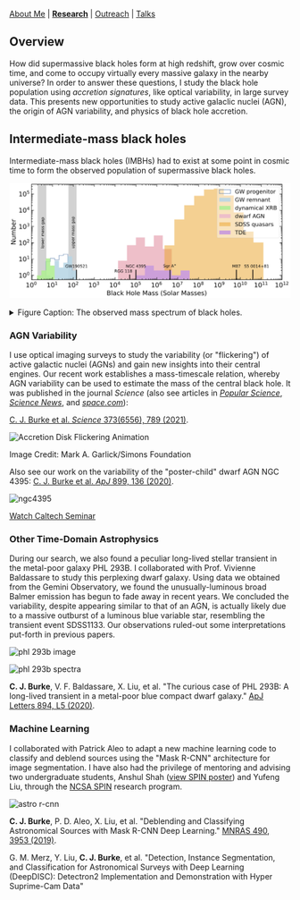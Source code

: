 [About Me](/about.md) | [__Research__](/research.md) | [Outreach](/outreach.md) | [Talks](/talks.md)

## Overview

How did supermassive black holes form at high redshift, grow over cosmic time, and come to occupy virtually every massive galaxy in the nearby universe? In order to answer these questions, I study the black hole population using *accretion signatures*, like optical variability, in large survey data. This presents new opportunities to study active galaclic nuclei (AGN), the origin of AGN variability, and physics of black hole accretion.

## Intermediate-mass black holes

Intermediate-mass black holes (IMBHs) had to exist at some point in cosmic time to form the observed population of supermassive black holes.

![Observed black hole mass spectrum](assets/bh_mass_det_spectrum.jpg)
<details close>
<summary>Figure Caption: The observed mass spectrum of black holes.</summary>
<br>
Included in the figure are stellar-mass black holes with BH mass measurements from dynamical measurements in X-ray binary (XRB) systems (Corral-Santana et al. 2016), confidently-detected gravitational wave (GW) events (LIGO-Virgo 2021), supermassive black holes from SDSS quasars with single-epoch BH mass estimates (Wu & Shen 2022), broad-line dwarf AGNs with single-epoch BH mass estimates (Greene et al. 2007, Reines et al. 2013, Liu et al. 2018, Chilingarian et al. 2018), and tidal disruption events (TDEs) with BH masses estimated from the stellar velocity dispersion of their host galaxy bulges (Wevers et al. 2017). The lower mass gap refers to the scarcity of BHs observed below ~ 5 Solar masses and above the maximum possible mass of a neutron star (see e.g., Kreidberg et al. 2012). The upper mass gap results from predictions from stellar evolution that pair instability supernova leave no BH remnant above ~ 140 Solar masses (e.g., Woosley et al. 2017). For reference, we include some well known sources with measured BH masses, GW190521 (LIGO-Virgo 2020) RGG 118 (Baldassare et al. 2015), NGC 4395 (Filippenko et al. 2003), Sgr A* (EHT 2022), M87 (EHT 2019), and the luminous blazar S5 0014+81 (Kuhr et al. 1983, Ghisellini et al. 2009). The IMBH ``mass desert'' is evident. This figure is adapted from an illustrative version in Colpi (2017).
</details>

### AGN Variability

I use optical imaging surveys to study the variability (or "flickering") of active galactic nuclei (AGNs) and gain new insights into their central engines. Our recent work establishes a mass-timescale relation, whereby AGN variability can be used to estimate the mass of the central black hole. It was published in the journal _Science_ (also see articles in [_Popular Science_](https://www.popsci.com/space/weigh-black-hole/), [_Science News_](https://www.sciencenews.org/article/black-holes-mass-measure-new-technique-accretion-disk), and [_space.com_](https://www.space.com/black-hole-feeding-pattern-mass-size)):

[C. J. Burke et al. _Science_ 373(6556), 789 (2021)](https://science.sciencemag.org/content/373/6556/789).

![Accretion Disk Flickering Animation](assets/ad_anim.gif)

Image Credit: Mark A. Garlick/Simons Foundation

Also see our work on the variability of the "poster-child" dwarf AGN NGC 4395: [C. J. Burke et al. _ApJ_ 899, 136 (2020)](https://ui.adsabs.harvard.edu/abs/2020ApJ...899..136B/abstract).

![ngc4395](https://user-images.githubusercontent.com/13906989/92552071-6460d200-f225-11ea-99a2-311871f01b69.png)

[Watch Caltech Seminar](https://youtu.be/dah-HsGfUMk)


### Other Time-Domain Astrophysics

During our search, we also found a peculiar long-lived stellar transient in the metal-poor galaxy PHL 293B. I collaborated with Prof. Vivienne Baldassare to study this perplexing dwarf galaxy. Using data we obtained from the Gemini Observatory, we found the unusually-luminous broad Balmer emission has begun to fade away in recent years. We concluded the variability, despite appearing similar to that of an AGN, is actually likely due to a massive outburst of a luminous blue variable star, resembling the transient event SDSS1133. Our observations ruled-out some interpretations put-forth in previous papers.

![phl 293b image](https://user-images.githubusercontent.com/13906989/79822610-3272d000-8357-11ea-9e21-fcd6777e662c.png)

![phl 293b spectra](https://user-images.githubusercontent.com/13906989/79822723-7b2a8900-8357-11ea-8879-e4af3af82d6a.png)

**C. J. Burke**, V. F. Baldassare, X. Liu, et al. "The curious case of PHL 293B: A long-lived transient in a metal-poor blue compact dwarf galaxy." [ApJ Letters 894, L5 (2020)](https://ui.adsabs.harvard.edu/abs/2020ApJ...894L...5B/abstract}).

### Machine Learning 

I collaborated with Patrick Aleo to adapt a new machine learning code to classify and deblend sources using the "Mask R-CNN" architecture for image segmentation. I have also had the privilege of mentoring and advising two undergraduate students, Anshul Shah ([view SPIN poster](https://nbviewer.jupyter.org/github/burke86/burke86.github.io/blob/master/assets/SPIN_Poster.pdf)) and Yufeng Liu, through the [NCSA SPIN](http://spin.ncsa.illinois.edu/) research program.

![astro r-cnn](https://user-images.githubusercontent.com/13906989/79823446-7961c500-8359-11ea-8388-536e318309f2.png)

**C. J. Burke**, P. D. Aleo, X. Liu, et al. "Deblending and Classifying Astronomical Sources with Mask R-CNN Deep Learning." [MNRAS 490, 3953 (2019)](https://doi.org/10.1093/mnras/stz2845).

G. M. Merz, Y. Liu, **C. J. Burke**, et al. "Detection, Instance Segmentation, and Classification for Astronomical Surveys with Deep Learning (DeepDISC): Detectron2 Implementation and Demonstration with Hyper Suprime-Cam Data"


<!--- ## Undergraduate Work

I worked with [Professor John R. Peterson](https://lsst.rcac.purdue.edu/) at Purdue for over three years, developing and improving the [Photon Simulator (PhoSim)](https://bitbucket.org/phosim/phosim_release/wiki/Home) software for use with modeling a variety of telescopes, including the James Webb Space Telescope, the Large Synoptic Survey Telescope, and the WIYN 3.5-meter telescope. Our goal is for these physics-based models to help better-constrain [weak lensing](https://en.wikipedia.org/wiki/Weak_gravitational_lensing) studies as well as providing high-fidelity mock data to test image pipelines. 

I extended PhoSim's code for use with internal simulations of the Near-Infrared Camera. My work resulted in a small contract for our group from our collaborators at the University of Arizona. I earned the [Richard W. King award](http://www.physics.purdue.edu/about/prizes_awards/undergraduate_awards.html#King) for my work.

![image](https://user-images.githubusercontent.com/13906989/36521061-c1494042-1762-11e8-85d5-f518a3571f89.png)

Close-up of NIRCam SW (left) and LW (right) channel optical models in PhoSim. Rays are shown propagating through the camera's mirrors, lenses, dichroic filter, and two focal planes.

See our [PhoSim-NIRCam paper](https://www.spiedigitallibrary.org/journals/Journal-of-Astronomical-Telescopes-Instruments-and-Systems/volume-5/issue-3/038002/PhoSim-NIRCam--photon-by-photon-image-simulations-of-the/10.1117/1.JATIS.5.3.038002.short?SSO=1) for details.

I also completed multiple nights of observations at the WIYN 3.5-meter Telescope at Kitt Peak National Observatory in Arizona using the One Degree Imager (ODI) instrument. As part of our work, I performed initial modeling the WIYN/ODI optical system in PhoSim, with the goal of calibrating the physics in PhoSim. See our [paper on deformation of optics for photon Monte Carlo simulations](https://iopscience.iop.org/article/10.3847/1538-4357/ab0418). --->

